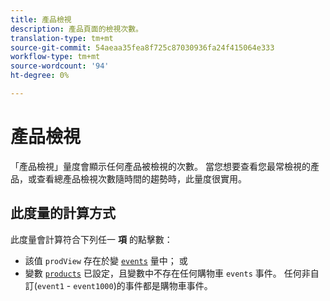 ```yaml
---
title: 產品檢視
description: 產品頁面的檢視次數。
translation-type: tm+mt
source-git-commit: 54aeaa35fea8f725c87030936fa24f415064e333
workflow-type: tm+mt
source-wordcount: '94'
ht-degree: 0%

---
```



# 產品檢視

「產品檢視」量度會顯示任何產品被檢視的次數。 當您想要查看您最常檢視的產品，或查看總產品檢視次數隨時間的趨勢時，此量度很實用。

## 此度量的計算方式

此度量會計算符合下列任一 **項** 的點擊數：

* 該值 `prodView` 存在於變 [`events`](/help/implement/vars/page-vars/events/events-overview.md) 量中； 或
* 變數 [`products`](/help/implement/vars/page-vars/products.md) 已設定，且變數中不存在任何購物車 `events` 事件。 任何非自訂(`event1` - `event1000`)的事件都是購物車事件。
